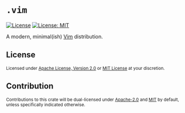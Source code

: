 <div align="left">
  <h1><code>.vim</code></h1>
</div>

[![License](https://img.shields.io/badge/License-Apache%202.0-blue.svg)][License-Apache]
[![License: MIT](https://img.shields.io/badge/License-MIT-yellow.svg)][License-MIT]

A modern, minimal(ish) <a href="https://www.vim.org/">Vim</a> distribution.

## License

<sup>
Licensed under <a href="LICENSE-APACHE">Apache License, Version 2.0</a> or <a href="LICENSE-MIT">MIT License</a> at your discretion.
</sup>

## Contribution

<sup>
Contributions to this crate will be dual-licensed under <a href="LICENSE-APACHE">Apache-2.0</a> and <a href="LICENSE-MIT">MIT</a> by default, unless specifically indicated otherwise.
</sup>

[License-Apache]: https://opensource.org/licenses/Apache-2.0
[License-MIT]: https://opensource.org/licenses/MIT
